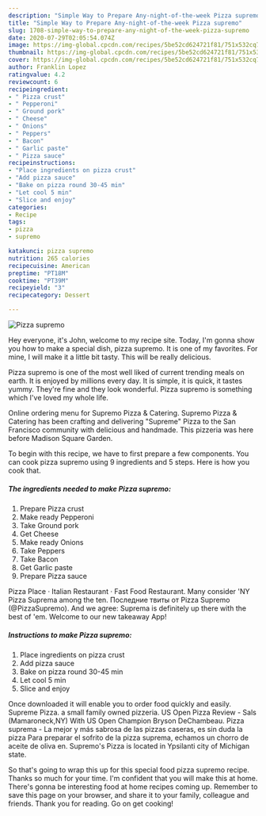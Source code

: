 ```yaml
---
description: "Simple Way to Prepare Any-night-of-the-week Pizza supremo"
title: "Simple Way to Prepare Any-night-of-the-week Pizza supremo"
slug: 1708-simple-way-to-prepare-any-night-of-the-week-pizza-supremo
date: 2020-07-29T02:05:54.074Z
image: https://img-global.cpcdn.com/recipes/5be52cd624721f81/751x532cq70/pizza-supremo-recipe-main-photo.jpg
thumbnail: https://img-global.cpcdn.com/recipes/5be52cd624721f81/751x532cq70/pizza-supremo-recipe-main-photo.jpg
cover: https://img-global.cpcdn.com/recipes/5be52cd624721f81/751x532cq70/pizza-supremo-recipe-main-photo.jpg
author: Franklin Lopez
ratingvalue: 4.2
reviewcount: 6
recipeingredient:
- " Pizza crust"
- " Pepperoni"
- " Ground pork"
- " Cheese"
- " Onions"
- " Peppers"
- " Bacon"
- " Garlic paste"
- " Pizza sauce"
recipeinstructions:
- "Place ingredients on pizza crust"
- "Add pizza sauce"
- "Bake on pizza round 30-45 min"
- "Let cool 5 min"
- "Slice and enjoy"
categories:
- Recipe
tags:
- pizza
- supremo

katakunci: pizza supremo 
nutrition: 265 calories
recipecuisine: American
preptime: "PT18M"
cooktime: "PT39M"
recipeyield: "3"
recipecategory: Dessert

---
```



![Pizza supremo](https://img-global.cpcdn.com/recipes/5be52cd624721f81/751x532cq70/pizza-supremo-recipe-main-photo.jpg)

Hey everyone, it's John, welcome to my recipe site. Today, I'm gonna show you how to make a special dish, pizza supremo. It is one of my favorites. For mine, I will make it a little bit tasty. This will be really delicious.

Pizza supremo is one of the most well liked of current trending meals on earth. It is enjoyed by millions every day. It is simple, it is quick, it tastes yummy. They're fine and they look wonderful. Pizza supremo is something which I've loved my whole life.

Online ordering menu for Supremo Pizza &amp; Catering. Supremo Pizza &amp; Catering has been crafting and delivering &#34;Supreme&#34; Pizza to the San Francisco community with delicious and handmade. This pizzeria was here before Madison Square Garden.


To begin with this recipe, we have to first prepare a few components. You can cook pizza supremo using 9 ingredients and 5 steps. Here is how you cook that.

<!--inarticleads1-->

##### The ingredients needed to make Pizza supremo:

1. Prepare  Pizza crust
1. Make ready  Pepperoni
1. Take  Ground pork
1. Get  Cheese
1. Make ready  Onions
1. Take  Peppers
1. Take  Bacon
1. Get  Garlic paste
1. Prepare  Pizza sauce


Pizza Place · Italian Restaurant · Fast Food Restaurant. Many consider &#39;NY Pizza Suprema among the ten. Последние твиты от Pizza Supremo (@PizzaSupremo). And we agree: Suprema is definitely up there with the best of &#39;em. Welcome to our new takeaway App! 

<!--inarticleads2-->

##### Instructions to make Pizza supremo:

1. Place ingredients on pizza crust
1. Add pizza sauce
1. Bake on pizza round 30-45 min
1. Let cool 5 min
1. Slice and enjoy


Once downloaded it will enable you to order food quickly and easily. Supreme Pizza. a small family owned pizzeria. US Open Pizza Review - Sals (Mamaroneck,NY) With US Open Champion Bryson DeChambeau. Pizza suprema - La mejor y más sabrosa de las pizzas caseras, es sin duda la pizza Para preparar el sofrito de la pizza suprema, echamos un chorro de aceite de oliva en. Supremo&#39;s Pizza is located in Ypsilanti city of Michigan state. 

So that's going to wrap this up for this special food pizza supremo recipe. Thanks so much for your time. I'm confident that you will make this at home. There's gonna be interesting food at home recipes coming up. Remember to save this page on your browser, and share it to your family, colleague and friends. Thank you for reading. Go on get cooking!
